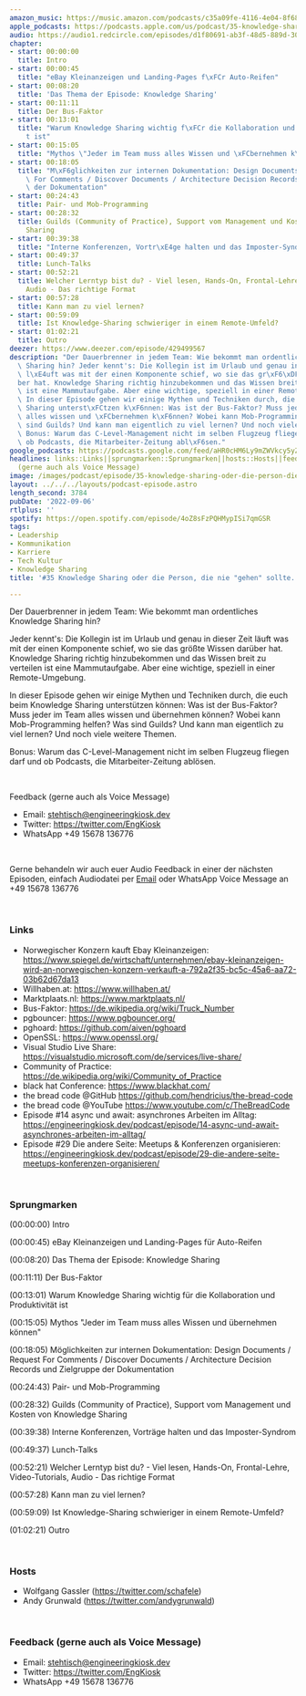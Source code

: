 ```yaml
---
amazon_music: https://music.amazon.com/podcasts/c35a09fe-4116-4e04-8f68-77d61b112e46/episodes/6942efb9-ecab-496c-8193-3b4fec4a87c9/engineering-kiosk-35-knowledge-sharing-oder-die-person-die-nie-gehen-sollte
apple_podcasts: https://podcasts.apple.com/us/podcast/35-knowledge-sharing-oder-die-person-die-nie-gehen-sollte/id1603082924?i=1000578487137&uo=4
audio: https://audio1.redcircle.com/episodes/d1f80691-ab3f-48d5-889d-309d64f399f8/stream.mp3
chapter:
- start: 00:00:00
  title: Intro
- start: 00:00:45
  title: "eBay Kleinanzeigen und Landing-Pages f\xFCr Auto-Reifen"
- start: 00:08:20
  title: 'Das Thema der Episode: Knowledge Sharing'
- start: 00:11:11
  title: Der Bus-Faktor
- start: 00:13:01
  title: "Warum Knowledge Sharing wichtig f\xFCr die Kollaboration und Produktivit\xE4\
    t ist"
- start: 00:15:05
  title: "Mythos \"Jeder im Team muss alles Wissen und \xFCbernehmen k\xF6nnen\""
- start: 00:18:05
  title: "M\xF6glichkeiten zur internen Dokumentation: Design Documents / Request\
    \ For Comments / Discover Documents / Architecture Decision Records und Zielgruppe\
    \ der Dokumentation"
- start: 00:24:43
  title: Pair- und Mob-Programming
- start: 00:28:32
  title: Guilds (Community of Practice), Support vom Management und Kosten von Knowledge
    Sharing
- start: 00:39:38
  title: "Interne Konferenzen, Vortr\xE4ge halten und das Imposter-Syndrom"
- start: 00:49:37
  title: Lunch-Talks
- start: 00:52:21
  title: Welcher Lerntyp bist du? - Viel lesen, Hands-On, Frontal-Lehre, Video-Tutorials,
    Audio - Das richtige Format
- start: 00:57:28
  title: Kann man zu viel lernen?
- start: 00:59:09
  title: Ist Knowledge-Sharing schwieriger in einem Remote-Umfeld?
- start: 01:02:21
  title: Outro
deezer: https://www.deezer.com/episode/429499567
description: "Der Dauerbrenner in jedem Team: Wie bekommt man ordentliches Knowledge\
  \ Sharing hin? Jeder kennt's: Die Kollegin ist im Urlaub und genau in dieser Zeit\
  \ l\xE4uft was mit der einen Komponente schief, wo sie das gr\xF6\xDFte Wissen dar\xFC\
  ber hat. Knowledge Sharing richtig hinzubekommen und das Wissen breit zu verteilen\
  \ ist eine Mammutaufgabe. Aber eine wichtige, speziell in einer Remote-Umgebung.\
  \ In dieser Episode gehen wir einige Mythen und Techniken durch, die euch beim Knowledge\
  \ Sharing unterst\xFCtzen k\xF6nnen: Was ist der Bus-Faktor? Muss jeder im Team\
  \ alles wissen und \xFCbernehmen k\xF6nnen? Wobei kann Mob-Programming helfen? Was\
  \ sind Guilds? Und kann man eigentlich zu viel lernen? Und noch viele weitere Themen.\
  \ Bonus: Warum das C-Level-Management nicht im selben Flugzeug fliegen darf und\
  \ ob Podcasts, die Mitarbeiter-Zeitung abl\xF6sen."
google_podcasts: https://podcasts.google.com/feed/aHR0cHM6Ly9mZWVkcy5yZWRjaXJjbGUuY29tLzBlY2ZkZmQ3LWZkYTEtNGMzZC05NTE1LTQ3NjcyN2Y5ZGY1ZQ/episode/NjBhNDQ3YTEtMTQ5YS00MmY5LWI0NTgtNzAyZGQ5Y2IxNDQw?sa=X&ved=2ahUKEwjeu6nktv_5AhWtn3IEHXvKDBcQkfYCegQIARAF
headlines: links::Links||sprungmarken::Sprungmarken||hosts::Hosts||feedback-gerne-auch-als-voice-message::Feedback
  (gerne auch als Voice Message)
image: /images/podcast/episode/35-knowledge-sharing-oder-die-person-die-nie-gehen-sollte.jpg
layout: ../../../layouts/podcast-episode.astro
length_second: 3784
pubDate: '2022-09-06'
rtlplus: ''
spotify: https://open.spotify.com/episode/4oZ8sFzPQHMypISi7qmGSR
tags:
- Leadership
- Kommunikation
- Karriere
- Tech Kultur
- Knowledge Sharing
title: '#35 Knowledge Sharing oder die Person, die nie "gehen" sollte...'

---
```

<p>Der Dauerbrenner in jedem Team: Wie bekommt man ordentliches Knowledge Sharing hin?</p><p>Jeder kennt&#39;s: Die Kollegin ist im Urlaub und genau in dieser Zeit läuft was mit der einen Komponente schief, wo sie das größte Wissen darüber hat. Knowledge Sharing richtig hinzubekommen und das Wissen breit zu verteilen ist eine Mammutaufgabe. Aber eine wichtige, speziell in einer Remote-Umgebung.</p><p>In dieser Episode gehen wir einige Mythen und Techniken durch, die euch beim Knowledge Sharing unterstützen können: Was ist der Bus-Faktor? Muss jeder im Team alles wissen und übernehmen können? Wobei kann Mob-Programming helfen? Was sind Guilds? Und kann man eigentlich zu viel lernen? Und noch viele weitere Themen.</p><p>Bonus: Warum das C-Level-Management nicht im selben Flugzeug fliegen darf und ob Podcasts, die Mitarbeiter-Zeitung ablösen.</p><p><br></p><p>Feedback (gerne auch als Voice Message)</p><ul><li>Email: <a href="mailto:stehtisch@engineeringkiosk.dev" rel="nofollow">stehtisch@engineeringkiosk.dev</a></li><li>Twitter: <a href="https://twitter.com/EngKiosk" rel="nofollow">https://twitter.com/EngKiosk</a></li><li>WhatsApp +49 15678 136776</li></ul><p><br></p><p>Gerne behandeln wir auch euer Audio Feedback in einer der nächsten Episoden, einfach Audiodatei per <a href="https://engineeringkiosk.dev/kontakt/">Email</a> oder WhatsApp Voice Message an +49 15678 136776</p><p><br></p><h3 id="links">Links</h3><ul><li>Norwegischer Konzern kauft Ebay Kleinanzeigen: <a href="https://www.spiegel.de/wirtschaft/unternehmen/ebay-kleinanzeigen-wird-an-norwegischen-konzern-verkauft-a-792a2f35-bc5c-45a6-aa72-03b62d67da13" rel="nofollow">https://www.spiegel.de/wirtschaft/unternehmen/ebay-kleinanzeigen-wird-an-norwegischen-konzern-verkauft-a-792a2f35-bc5c-45a6-aa72-03b62d67da13</a></li><li>Willhaben.at: <a href="https://www.willhaben.at/" rel="nofollow">https://www.willhaben.at/</a></li><li>Marktplaats.nl: <a href="https://www.marktplaats.nl/" rel="nofollow">https://www.marktplaats.nl/</a></li><li>Bus-Faktor: <a href="https://de.wikipedia.org/wiki/Truck_Number" rel="nofollow">https://de.wikipedia.org/wiki/Truck_Number</a></li><li>pgbouncer: <a href="https://www.pgbouncer.org/" rel="nofollow">https://www.pgbouncer.org/</a></li><li>pghoard: <a href="https://github.com/aiven/pghoard" rel="nofollow">https://github.com/aiven/pghoard</a></li><li>OpenSSL: <a href="https://www.openssl.org/" rel="nofollow">https://www.openssl.org/</a></li><li>Visual Studio Live Share: <a href="https://visualstudio.microsoft.com/de/services/live-share/" rel="nofollow">https://visualstudio.microsoft.com/de/services/live-share/</a></li><li>Community of Practice: <a href="https://de.wikipedia.org/wiki/Community_of_Practice" rel="nofollow">https://de.wikipedia.org/wiki/Community_of_Practice</a></li><li>black hat Conference: <a href="https://www.blackhat.com/" rel="nofollow">https://www.blackhat.com/</a></li><li>the bread code @GitHub <a href="https://github.com/hendricius/the-bread-code" rel="nofollow">https://github.com/hendricius/the-bread-code</a></li><li>the bread code @YouTube <a href="https://www.youtube.com/c/TheBreadCode" rel="nofollow">https://www.youtube.com/c/TheBreadCode</a> </li><li>Episode #14 async und await: asynchrones Arbeiten im Alltag: <a href="https://engineeringkiosk.dev/podcast/episode/14-async-und-await-asynchrones-arbeiten-im-alltag/">https://engineeringkiosk.dev/podcast/episode/14-async-und-await-asynchrones-arbeiten-im-alltag/</a></li><li>Episode #29 Die andere Seite: Meetups &amp; Konferenzen organisieren: <a href="https://engineeringkiosk.dev/podcast/episode/29-die-andere-seite-meetups-konferenzen-organisieren/">https://engineeringkiosk.dev/podcast/episode/29-die-andere-seite-meetups-konferenzen-organisieren/</a></li></ul><p><br></p><h3 id="sprungmarken">Sprungmarken</h3><p>(00:00:00) Intro</p><p>(00:00:45) eBay Kleinanzeigen und Landing-Pages für Auto-Reifen</p><p>(00:08:20) Das Thema der Episode: Knowledge Sharing</p><p>(00:11:11) Der Bus-Faktor</p><p>(00:13:01) Warum Knowledge Sharing wichtig für die Kollaboration und Produktivität ist</p><p>(00:15:05) Mythos &#34;Jeder im Team muss alles Wissen und übernehmen können&#34;</p><p>(00:18:05) Möglichkeiten zur internen Dokumentation: Design Documents / Request For Comments / Discover Documents / Architecture Decision Records und Zielgruppe der Dokumentation</p><p>(00:24:43) Pair- und Mob-Programming</p><p>(00:28:32) Guilds (Community of Practice), Support vom Management und Kosten von Knowledge Sharing</p><p>(00:39:38) Interne Konferenzen, Vorträge halten und das Imposter-Syndrom</p><p>(00:49:37) Lunch-Talks</p><p>(00:52:21) Welcher Lerntyp bist du? - Viel lesen, Hands-On, Frontal-Lehre, Video-Tutorials, Audio - Das richtige Format</p><p>(00:57:28) Kann man zu viel lernen?</p><p>(00:59:09) Ist Knowledge-Sharing schwieriger in einem Remote-Umfeld?</p><p>(01:02:21) Outro</p><p><br></p><h3 id="hosts">Hosts</h3><ul><li>Wolfgang Gassler (<a href="https://twitter.com/schafele" rel="nofollow">https://twitter.com/schafele</a>)</li><li>Andy Grunwald (<a href="https://twitter.com/andygrunwald" rel="nofollow">https://twitter.com/andygrunwald</a>)</li></ul><p><br></p><h3 id="feedback-gerne-auch-als-voice-message">Feedback (gerne auch als Voice Message)</h3><ul><li>Email: <a href="mailto:stehtisch@engineeringkiosk.dev" rel="nofollow">stehtisch@engineeringkiosk.dev</a></li><li>Twitter: <a href="https://twitter.com/EngKiosk" rel="nofollow">https://twitter.com/EngKiosk</a></li><li>WhatsApp +49 15678 136776</li></ul>